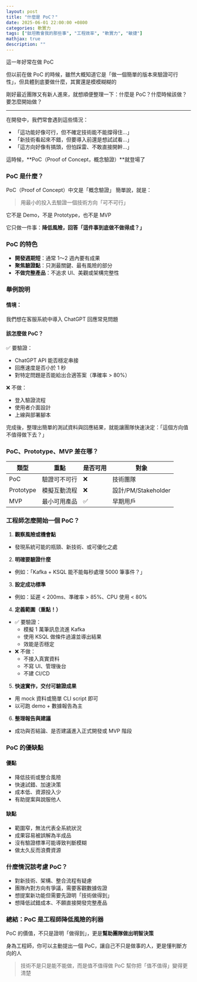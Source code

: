 ```yaml
---
layout: post
title: "什麼是 PoC？"
date: 2025-06-01 22:00:00 +0800
categories: 軟實力
tags: ["鈦坦教會我的那些事", "工程效率", "軟實力", "敏捷"]
mathjax: true
description: ""
---
```


這一年好常在做 PoC

但以前在做 PoC 的時候，雖然大概知道它是「做一個簡單的版本來驗證可行性」，但具體到底要做什麼，其實還是模模糊糊的

剛好最近團隊又有新人進來，就想順便整理一下：什麼是 PoC？什麼時候該做？要怎麼開始做？

---

在開發中，我們常會遇到這些情況：

- 「這功能好像可行，但不確定技術能不能撐得住…」
- 「新技術看起來不錯，但要導入前還是想試試看…」
- 「這方向好像有搞頭，但怕踩雷、不敢直接開幹…」

這時候，**PoC（Proof of Concept，概念驗證）**就登場了

### PoC 是什麼？

PoC（Proof of Concept）中文是「概念驗證」
簡單說，就是：

> 用最小的投入去驗證一個技術方向「可不可行」

它不是 Demo，不是 Prototype，也不是 MVP

它只做一件事：**降低風險，回答「這件事到底做不做得成？」**

### PoC 的特色

- **開發週期短**：通常 1～2 週內要有成果  
- **聚焦驗證點**：只測最關鍵、最有風險的部分  
- **不做完整產品**：不追求 UI、美觀或架構完整性

### 舉例說明

#### 情境：
我們想在客服系統中導入 ChatGPT 回應常見問題

#### 該怎麼做 PoC？

✅ 要驗證：
- ChatGPT API 能否穩定串接
- 回應速度是否小於 1 秒
- 對特定問題是否能給出合適答案（準確率 > 80%）

❌ 不做：
- 登入驗證流程
- 使用者介面設計
- 上線與部署腳本

完成後，整理出簡單的測試資料與回應結果，就能讓團隊快速決定：「這個方向值不值得做下去？」

### PoC、Prototype、MVP 差在哪？

| 類型 | 重點 | 是否可用 | 對象 |
|------|------|----------|------|
| PoC | 驗證可不可行 | ❌ | 技術團隊 |
| Prototype | 模擬互動流程 | ❌ | 設計/PM/Stakeholder |
| MVP | 最小可用產品 | ✅ | 早期用戶 |

### 工程師怎麼開始一個 PoC？

1. **觀察風險或機會點**
  - 發現系統可能的瓶頸、新技術、或可優化之處

2. **明確要驗證什麼**
  - 例如：「Kafka + KSQL 能不能每秒處理 5000 筆事件？」

3. **設定成功標準**
  - 例如：延遲 < 200ms、準確率 > 85%、CPU 使用 < 80%

4. **定義範圍（重點！）**
- ✅ 要驗證：
  - 模擬 1 萬筆訊息流進 Kafka
  - 使用 KSQL 做條件過濾並導出結果
  - 效能是否穩定
- ❌ 不做：
  - 不接入真實資料
  - 不寫 UI、管理後台
  - 不建 CI/CD

5. **快速實作，交付可驗證成果**
  - 用 mock 資料或簡單 CLI script 即可
  - 以可跑 demo + 數據報告為主

6. **整理報告與建議**
  - 成功與否結論、是否建議進入正式開發或 MVP 階段

### PoC 的優缺點

#### 優點

- 降低技術或整合風險
- 快速試錯、加速決策
- 成本低、資源投入少
- 有助提案與說服他人

#### 缺點

- 範圍窄，無法代表全系統狀況
- 成果容易被誤解為半成品
- 沒有驗證標準可能導致判斷模糊
- 做太久反而浪費資源

### 什麼情況該考慮 PoC？

- 對新技術、架構、整合流程有疑慮
- 團隊內對方向有爭議，需要客觀數據佐證
- 想提案新功能但需要先證明「技術做得到」
- 想降低試錯成本、不願直接開發完整產品

### 總結：PoC 是工程師降低風險的利器

PoC 的價值，不只是證明「做得到」，更是**幫助團隊做出明智決策**

身為工程師，你可以主動提出一個 PoC，讓自己不只是做事的人，更是懂判斷方向的人

> 技術不是只是能不能做，而是值不值得做
> PoC 幫你把「值不值得」變得更清楚
